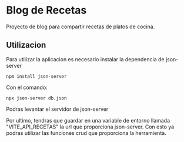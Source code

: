 # Blog de Recetas

Proyecto de blog para compartir recetas de platos de cocina.

## Utilizacion

Para utilizar la aplicacion es necesario instalar la dependencia de json-server

```shell
npm install json-server
```

Con el comando:
```shell
npx json-server db.json
```
Podras levantar el servidor de json-server

Por ultimo, tendras que guardar en una variable de entorno llamada "VITE_API_RECETAS" la url que proporciona json-server. Con esto ya podras utilizar las funciones crud que proporciona la herramienta.
